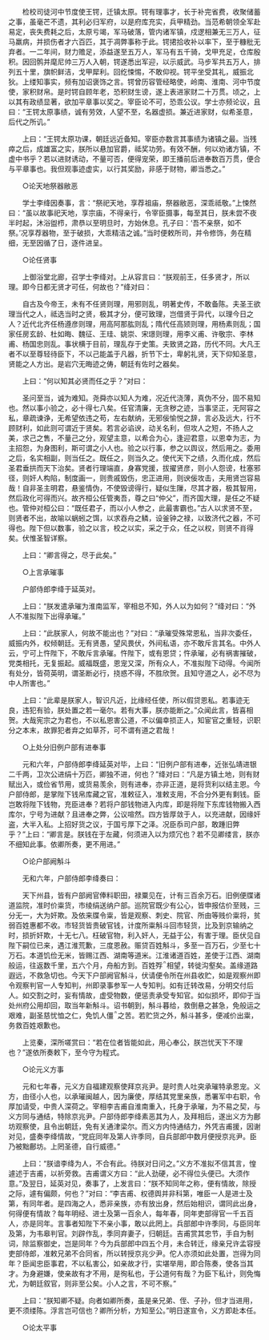 <!-- { "loadSidebar": true } -->
　　检校司徒河中节度使王锷，迁镇太原。锷有理事才，长于补完省费，收聚储蓄之事，虽毫芒不遗，其利必归军府，以是府库充实，兵甲精劲。当范希朝领全军赴易定，丧失费耗之后，太原亏竭，军马破落，管内诸军镇，戍逻相兼无三万人，征马羸病，并损伤者才六百匹，其于凋弊事称于此。锷捃拾收补以率下，至于糠秕无弃者。一二年间，财力赡足，添益遂至五万人，军马有五千骑，戈甲充足，仓库殷积。因回鹘并麾尼帅三万人入朝，锷遂悉出军迎，以示威武。马步军共五万人，排列五十里，旗帜鲜洁，戈甲犀利。回纥悚惕，不敢仰视。锷平坐受其礼，威振北狄。上缕知事实，频有加诏褒饰之言。锷曾历容管经略使，岭南、淮南、河中节度使，家积财帛。是时锷自顾年老，恐积财生谤，遂上表进家财二十万贯。顷之，上以其有政绩显著，欲加平章事以奖之。宰臣论不可，恐乖公议。学士亦频论议，且曰：“王锷太原事绩，诚有劳效，人望不至，名器虚损。兼近进家财，似希圣意，后代之所讥。” 

　　上曰：“王锷太原功课，朝廷远近备知。宰臣亦数言其事绩为诸镇之最。当残瘁之后，成雄富之实，朕所以悬加官爵，祗奖功劳。有效不酬，何以劝诸方镇，不虚中书乎？若以进财诱动，不量可否，便得宠荣，即王播前后进奉数百万贯，便合与平章事也。我但观事迹虚实，以行其奖励，非感于财物，卿当悉之。” 

　　○论天地祭器敝恶 

　　学士李绛因奏事，言：“祭祀天地，享荐祖庙，祭器敝恶，深乖祗敬。”上悚然曰：“虽以故事祀天地，享宗庙，不得亲行，令宰臣摄事，每至其日，朕未尝不夜半时起，沐浴盥栉，肃恭以至明旦时，方始休息。孔子曰：‘吾不亲祭，如不祭。’况享荐器物，至于破损，大乖精洁之诚。”当时便敕所司，并令修饰，务在精细，无至因循了日，逐件进呈。 

　　○论任贤事 

　　上御浴堂北廊，召学士李绛对。上从容言曰：“朕观前王，任多贤才，所以理。即今日都无贤才可任，何故也？”绛对曰： 

　　自古及今帝王，未有不任贤则理，用邪则乱，明著史传，不敢备陈。夫圣王欲理当代之人，祗选当时之贤，极其才分，便可致理，岂借贤于异代，以理今日之人？近代北齐任杨遵彦则理，用高阿那肱则乱；隋代任高颎则理，用杨素则乱；国家任房玄龄、杜如晦、魏征、王珪、姚崇、宋璟则理，用李义甫、许敬宗、李林甫、杨国忠则乱。事状横于目前，理乱存于史策。夫致贤之路，历代不同。大凡王者不以至尊轻待臣下，不以己能盖于凡器，折节下士，卑躬礼贤，天下仰知圣意，贤能之人方出。是岩穴无晦迹之俦，朝廷有佐时之器矣。 

　　上曰：“何以知其必贤而任之乎？”对曰： 

　　圣问至当，诚为难知。尧舜亦以知人为难，况近代浇薄，真伪不分，固不易知也。然以事小验之，必十得七八矣。任官清廉，无贪秽之迹，当事坚正，无阿容之私，章疏谏诤，无希望依违之苟，左右献纳，无邪佞愉悦之辞，言必及远大，行不顾财利，如此则可谓近于贤矣。若言必谄谀，动关名利，但攻人之短，不扬人之美，求己之售，不量己之分，观望主意，以希合为心，逢迎君意，以恩幸为志，为主招怨，为身图利，斯可谓之小人也。验之以行事，参之以舆议，然后用之。委用之后，名实相副，则当任之。既任之，则当久之。使代天下之绩，久而化成，然后圣君垂拱而天下治矣。贤者行理端直，身寡党援，拔擢贤彦，则小人怨谤，杜塞邪径，则奸人构陷，制度画一，则贵戚毁伤，忠正进用，则谀佞攻击，夫用贤岂容易哉！自非圣主明君，悬鉴情伪，不使毁谤得行，疑似生隟，尽其才器，极其智用，然后政化可得而兴。故齐桓公任管夷吾，尊之曰“仲父”，而齐国大理，是任之不疑也。管仲对桓公曰：“既任君子，而以小人参之，此最害霸也。”古人以求贤不至，则贤者不出，故喻以蜗蚓之饵，以求吞舟之鳞，设釜钟之禄，以致济代之器，不可得也。陛下但以数事，验之以言，校之以实，采之于众，任之以权，则贤不肖得矣。伏惟圣智详察。 

　　上曰：“卿言得之，尽于此矣。” 

　　○上言承璀事 

　　户部侍郎李绛于延英对。 

　　上曰：“朕发遣承璀为淮南监军，宰相总不知，外人以为如何？”绛对曰：“外人不准拟陛下出得承璀。” 

　　上曰：“此朕家人，何故不能出也？”对曰：“承璀受殊常恩私，当非次委任，威振内外，权倾朝廷。无有贤愚，望风畏伏，外间私语，亦不敢斥言其名。中外人云，宁可上忤陛下，不敢斥言承璀。忤陛下，或有恩贷；忤承璀，必有祸害摧破，党类相托，无复振起。威福既盛，恩宠又深，所有众人，不准拟陛下动得。今闻所有处分，皆荷英明，谓圣断必行，挠惑不得，不胜欣贺。且知守道之人，必不尽为中人所害也。” 

　　上曰：“此辈是朕家人，智识凡近，比缘经任使，所以假贷恩私。若事迹无良，违犯有验，朕处置之若一毫尔。若有大事，朕亦能断之。”众闻此言，皆喜相贺。大哉宪宗之为君也，不以私恩害公道，不以偏幸损正人，知宦官之重轻，识职分之本末，故罪犯者弃之如草芥，可不谓有道之君哉！ 

　　○上处分旧例户部有进奉事 

　　元和六年，户部侍郎李绛延英对毕，上曰：“旧例户部有进奉，近张弘靖进银二千两，卫次公进绢十万匹，卿独不进，何也？”绛对曰：“凡是方镇土地，则有财赋出入，或俭省节用，或货易羡余，则有进奉，亦非正道，是将货利以结主恩。今户部侍郎，是掌陛下钱帛库藏之官，准敕征入，准敕支用，不合分外更有剩钱。臣岂敢将陛下钱物，充臣进奉？若将户部钱物进入内库，即是将陛下东库钱物搬入西库尔，宁号为进献？且进奉之弊，公议喧然。四方皆厚敛于人，以充进献，因缘奸盗，大半入私。上招好货之议，于国亏厚下之泽。况臣忝司户部，敢踵旧弊乎？”上曰：“卿言是。朕钱在于左藏，何须进入以为烦冗也？若不见卿缕言，朕亦不细知此事。依卿所奏，更不用进。” 

　　○论户部阙斛斗 

　　无和六年，户部侍郎李绛奏曰： 

　　天下州县，皆有户部阙官俸料职田，禄粟见在，计有三百余万石。旧例便牒诸道监院，准时价粜货，市绫绢送纳户部。巡院官既少有公心，皆申报估价至贱，三分无一，大为奸欺。及依来牒令粜，皆是观察、刺史、院官、所由等贱价粜将，贫弱百姓惠都不收。市轻货皆贵破官钱，计度所粜斛斗回市轻货，比及到京输纳之时，损折奸欺，十无七八。枉破官物，利入奸人，无益于公，有害于理。臣伏见自陛下嗣位已来，遇江淮荒歉，三度恩赦。赈贷百姓斛斗，多至一百万石，少至七十万石。本道饥俭无米，皆赐江西、湖南等道米。江淮诸道百姓，差使于江西、湖南般运，往返数千里，五六个月，舟船方到。百姓殍相望，转徙沟壑矣。盖缘道路遐远，不救急切也。今天下户部阙官斛斗，伏请便令所在州县收贮，如是观察州即令观察判官一人专知判，州即录事参军一人专知判。如有迁转改易，分明交付后人。如交割之时，妄有情故，虚受物数，便惩责承受专知官。如似损坏，即仰于当处州府公用却回，取当年新斛斗。诏书朝到，斛斗暮给，救倒悬之甚急，免般运之艰难，副圣慈忧恤之仁，免饥人僵之苦。若贮货之外，斛斗甚多，便减价出粜，务救百姓艰歉也。 

　　上览秦，深所嗟赏曰：“若在位者皆能如此，用心奉公，朕岂忧天下不理也？”遂依所奏敕下，至今守为程式。 

　　○论元义方事 

　　元和七年春，元义方自福建观察使拜京兆尹。是时贵人吐突承璀特承恩宠。义方，由径小人也，以承璀闽越人，因为廉使，厚结其党里亲族，悉署军中右职，令厚加请受，中贵人深荷之。宰相李吉甫自淮南重入，托身于承璀，为不易之契，与义方同与通结，特除京兆尹。户部侍郎李绛素恶其为人，及拜相后，遂出义方为鄜坊观察使，且令出朝廷，免有关通津梁尔。而义方内恃通结力，外凭吉甫援，因谢对见，盛奏李绛情故，“党庇同年及第人许季同，自兵部郎中数月便授京兆尹。臣乃被黜鄜坊。上罔圣德，自行威德。” 

　　上曰：“朕谙李绛为人，不合有此。待朕对日问之。”义方不准拟不信其言，惶遽述于吉甫，以祈旁救。吉甫谓义方曰：“此人劲硬，必不得位头便已。大须作意。”及翌日，延英对见，奏事了，上发言曰：“朕不知同年之称，便有情故，除授之际，遽有偏颇，何也？”对曰：“李吉甫、权德舆并非科第，唯臣一人是进士及第，有同年者。是四海之人，悉非亲族，亦有放出身，然后始相识，谓同此出身，何得便有情故？每年明经、进士及第一百余人，每年春，同年吏部得官一千五百人，亦是同年。言事者知陛下不亲小事，敢以此罔上。兵部郎中许季同，与臣同年及第，为韦皋判官。刘辟作乱，季同弃妻子，归朝廷。吉甫赏其忠节，手自为制词，除监察御史，岂是同年？今为兵部郎中四五个月，未合转迁，缘亲兄许孟容授吏部侍郎，准敕兄弟不合同省，所以转授京兆少尹。佗人亦须如此处置，岂得为同年？臣闻忠臣事君，不以私害公，如亲故才行，实堪举用，即合陈奏，使各当其才。为身避嫌，使亲故有才不用，是徇私也，于公道何有哉？为臣下私计，则免悔尤，为朝廷叙官，则非至公矣。小人之言，不可不察。” 

　　上曰：“朕知卿不疑。向者如卿所奏，虽是亲兄弟、侄、子孙，但才当进用，更不须缕陈。浮言岂可信也？卿所分析，方知至公。”明日遂宣令，义方即赴本任。 

　　○论太平事 

